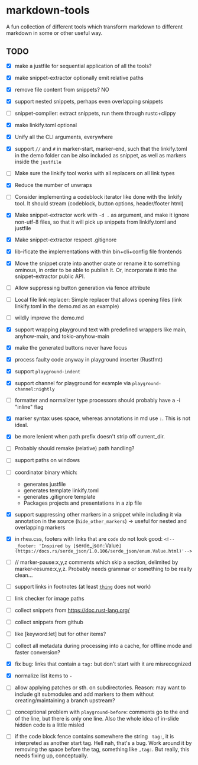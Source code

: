 # markdown-tools

A fun collection of different tools which transform markdown to different markdown in some or other useful way.

## TODO

- [x] make a justfile for sequential application of all the tools?

- [x] make snippet-extractor optionally emit relative paths

- [x] remove file content from snippets? NO

- [x] support nested snippets, perhaps even overlapping snippets

- [ ] snippet-compiler: extract snippets, run them through rustc+clippy

- [x] make linkify.toml optional

- [x] Unify all the CLI arguments, everywhere

- [x] support `//` and `#` in marker-start, marker-end, such that the linkify.toml in the demo folder can be also included as snippet, as well as markers inside the `justfile`

- [ ] Make sure the linkify tool works with all replacers on all link types

- [x] Reduce the number of unwraps

- [ ] Consider implementing a codeblock iterator like done with the linkify tool. It should stream (codeblock, button options, header/footer html)

- [x] Make snippet-extractor work with `-d .` as argument, and make it ignore non-utf-8 files, so that it will pick up snippets from linkify.toml and justfile

- [x] Make snippet-extractor respect .gitignore

- [x] lib-ificate the implementations with thin bin+cli+config file frontends

- [x] Move the snippet crate into another crate or rename it to something ominous, in order to be able to publish it. Or, incorporate it into the snippet-extractor public API.

- [ ] Allow suppressing button generation via fence attribute

- [ ] Local file link replacer: Simple replacer that allows opening files (link linkify.toml in the demo.md as an example)

- [ ] wildly improve the demo.md

- [x] support wrapping playground text with predefined wrappers like main, anyhow-main, and tokio-anyhow-main

- [x] make the generated buttons never have focus

- [x] process faulty code anyway in playground inserter (Rustfmt)

- [x] support `playground-indent`

- [x] support channel for playground for example via `playground-channel:nightly`

- [ ] formatter and normalizer type processors should probably have a -i "inline" flag

- [x] marker syntax uses space, whereas annotations in md use `:`. This is not ideal.

- [x] be more lenient when path prefix doesn't strip off current_dir.

- [ ] Probably should remake (relative) path handling?

- [ ] support paths on windows

- [ ] coordinator binary which:
  * generates justfile
  * generates template linkify.toml
  * generates .gitignore template
  * Packages projects and presentations in a zip file

- [x] support suppressing other markers in a snippet while including it via annotation in the source (`hide_other_markers`) -> useful for nested and overlapping markers

- [x] in rhea.css, footers with links that are `code` do not look good: `<!-- _footer: 'Inspired by [`serde_json::Value`](https://docs.rs/serde_json/1.0.106/serde_json/enum.Value.html)'-->`

- [ ] // marker-pause:x,y,z comments which skip a section, delimited by marker-resume:x,y,z. Probably needs grammar or something to be really clean...

- [ ] support links in footnotes (at least [`thing`](rust:std::thing) does not work)

- [ ] link checker for image paths

- [ ] collect snippets from https://doc.rust-lang.org/

- [ ] collect snippets from github

- [ ] like [keyword:let] but for other items?

- [ ] collect all metadata during processing into a cache, for offline mode and faster conversion?

- [x] fix bug: links that contain a `tag:` but don't start with it are misrecognized

- [x] normalize list items to `-`

- [ ] allow applying patches or sth. on subdirectories. Reason: may want to include git submodules and add markers to them without creating/maintaining a branch upstream?

- [ ] conceptional problem with `playground-before`: comments go to the end of the line, but there is only one line. Also the whole idea of in-slide hidden code is a little misled

- [ ] if the code block fence contains somewhere the string ` tag:`, it is interpreted as another start tag. Hell nah, that's a bug. Work around it by removing the space before the tag, something like `,tag:`. But really, this needs fixing up, conceptually.